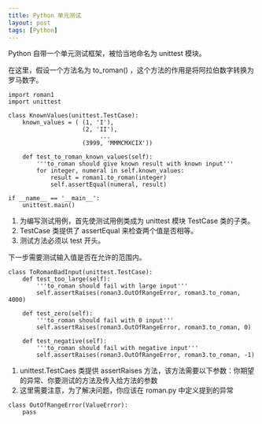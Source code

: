 ```yaml
---
title: Python 单元测试
layout: post
tags: [Python]
---
```


Python 自带一个单元测试框架，被恰当地命名为 unittest 模块。

在这里，假设一个方法名为 to_roman() ，这个方法的作用是将阿拉伯数字转换为罗马数字。

```
import roman1
import unittest

class KnownValues(unittest.TestCase):               
    known_values = ( (1, 'I'),
                     (2, 'II'),
						  ...
                     (3999, 'MMMCMXCIX'))           

    def test_to_roman_known_values(self):           
        '''to_roman should give known result with known input'''
        for integer, numeral in self.known_values:
            result = roman1.to_roman(integer)       
            self.assertEqual(numeral, result)       

if __name__ == '__main__':
    unittest.main()
```

1. 为编写测试用例，首先使测试用例类成为 unittest 模块 TestCase 类的子类。
2. TestCase 类提供了 assertEqual 来检查两个值是否相等。
3. 测试方法必须以 test 开头。

下一步需要测试输入值是否在允许的范围内。

```
class ToRomanBadInput(unittest.TestCase):
    def test_too_large(self):
        '''to_roman should fail with large input'''
        self.assertRaises(roman3.OutOfRangeError, roman3.to_roman, 4000)  

    def test_zero(self):
        '''to_roman should fail with 0 input'''
        self.assertRaises(roman3.OutOfRangeError, roman3.to_roman, 0)     

    def test_negative(self):
        '''to_roman should fail with negative input'''
        self.assertRaises(roman3.OutOfRangeError, roman3.to_roman, -1)    
```

1. unittest.TestCaes 类提供 assertRaises 方法，该方法需要以下参数：你期望的异常、你要测试的方法及传入给方法的参数
2. 这里需要注意，为了解决问题，你应该在 roman.py 中定义提到的异常

```
class OutOfRangeError(ValueError):  
    pass                            
```






















